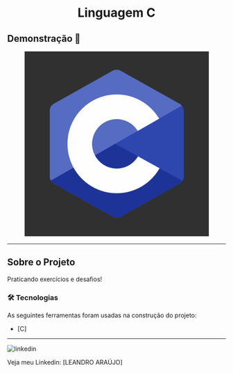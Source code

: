 <h1 style="text-align: center; font-weight: bold;">Linguagem C</h1>

## Demonstração 📸

<div align="center" >
  <img src="_imagens/c2.png" alt="C logomarca" height="425">
</div>

---

## Sobre o Projeto

Praticando exercícios e desafios!

### 🛠 Tecnologias

As seguintes ferramentas foram usadas na construção do projeto:

- [C]

---

<img src="https://github.com/leandro-araujo-silva/Proffy-FullStack/raw/master/github/linkedin.png" alt="linkedin" height="50">
<br/>

Veja meu Linkedin: [LEANDRO ARAÚJO]

